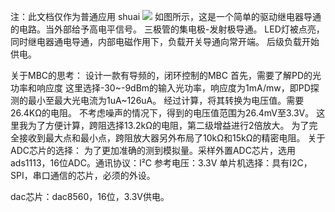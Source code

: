 注：此文档仅作为普通应用
shuai
![](content://com.android.providers.media.documents/document/image%3A1000007115)
如图所示，这是一个简单的驱动继电器导通的电路。当外部给予高电平信号。
三极管的集电极-发射极导通。
LED灯被点亮，同时继电器通电导通，内部电磁作用下，负载开关导通向常开端。
后级负载开始供电。









关于MBC的思考：
设计一款有导频的，闭环控制的MBC
首先，需要了解PD的光功率和响应度
这里选择-30~-9dBm的输入光功率，响应度为1mA/mw，即PD探测的最小至最大光电流为1uA~126uA。
经过计算，将其转换为电压值。需要26.4KΩ的电阻。
不考虑噪声的情况下，得到的电压值范围为26.4mV至3.3V。
这里我为了方便计算，跨阻选择13.2kΩ的电阻，第二级增益进行2倍放大。
为了完全接收到最大点和最小点，跨阻放大器另外布局了10kΩ和15kΩ的精密电阻。
关于ADC芯片的选择：
为了更加准确的测到模拟量。采样外置ADC芯片，选用ads1113，16位ADC。通讯协议：I²C
参考电压：3.3V
单片机选择：具有I2C，SPI，串口通信的芯片，必须的外设。

dac芯片：dac8560，16位，3.3V供电。

